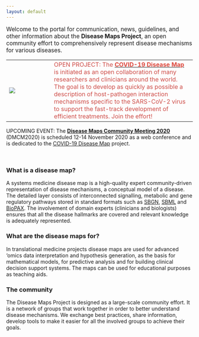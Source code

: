 ```yaml
---
layout: default
---
```


<p style="font-size:110%;">Welcome to the portal for communication, news, guidelines, and other information about the <strong>Disease Maps Project</strong>, an open community effort to comprehensively represent disease mechanisms for various diseases.</p>

<table>
<tr>
<td style="width: 105px; height: 105 px; valign=top;"><img src="../images/places/covid-19-dm-logo.png"/></td>
<td valign="top">
<font color="#ce4c47">OPEN PROJECT: The <strong><a href="https://covid.pages.uni.lu/map_curation" target="_blank"><font color="#DD493E">COVID-19 Disease Map</font></a></strong> is initiated as an open collaboration of many researchers and clinicians around the world. The goal is to develop as quickly as possible a description of host-pathogen interaction mechanisms specific to the SARS-CoV-2 virus to support the fast-track development of efficient treatments. Join the effort!</font>
</td>
</tr>
<!--<tr>
<td style="color:#ce4c47">
Website: <br />
Forum: <br />
Contribute: 
</td>
<td valign="top">
<a href="https://covid.pages.uni.lu/map_curation" target="_blank">https://covid.pages.uni.lu</a><br />
<a href="https://groups.google.com/forum/#!forum/covid-19-map" target="_blank">COVID-19 Disease Map Mailing List</a><br />
<a href="https://docs.google.com/spreadsheets/d/1dBd7zhgw10ZvPnyCeFKnlamUEfqzYUPX9Noh4kIdpOg/edit#gid=0" target="_blank">Contributors - Google Sheets</a>
</td>
</tr>-->
</table> 

<!--<p style="color:#ce4c47">OPEN PROJECT: The <strong><a href="https://covid.pages.uni.lu/map_curation" target="_blank"><font color="#DD493E">COVID-19 Disease Map</font></a></strong> is initiated as an open collaboration of many researchers and clinicians around the world. The goal is to develop as quickly as possible a description of host-pathogen interaction mechanisms specific to the SARS-CoV-2 virus to support the fast-track development of efficient treatments. Join the effort!</p>
<p style="color:#ce4c47">
Website: <a href="https://covid.pages.uni.lu/map_curation" target="_blank">https://covid.pages.uni.lu</a><br />
Main discussion forum: <a href="https://groups.google.com/forum/#!forum/covid-19-map" target="_blank">COVID-19 Disease Map Mailing List</a><br />
Suggest contribution: <a href="https://docs.google.com/spreadsheets/d/1dBd7zhgw10ZvPnyCeFKnlamUEfqzYUPX9Noh4kIdpOg/edit#gid=0" target="_blank">Contributors - Google Sheets</a>
</p>-->

<!--<p style="color:#DD493E">OPEN PROJECT: The <strong><a href="https://covid.pages.uni.lu/map_curation" target="_blank"><font color="#DD493E">COVID-19 Disease Map</font></a></strong> is initiated as an open collaboration of many researchers and clinicians around the world. The goal is to develop as quickly as possible a description of host-pathogen interactions mechanisms specific to the SARS-CoV-2 virus to support the fast-track development of efficient treatments. Join the effort!</p>-->

<!--<p>PUBLICATION: <strong> COVID-19 Disease Map, building a computational repository of SARS-CoV-2 virus-host interaction mechanisms.</strong> Ostaszewski M, Mazein A, Gillespie ME, Kuperstein I, Niarakis A, Hermjakob H, Pico AR, Willighagen EL, Evelo CT, Hasenauer J, Schreiber F, Dräger A, Demir E, Wolkenhauer O, Furlong LI, Barillot E, Dopazo J, Orta-Resendiz A, Messina F, Valencia A, Funahashi A, Kitano H, Auffray C, Balling R, Schneider R. Sci Data. 2020 May 5;7(1):136. <a href="https://doi.org/10.1038/s41597-020-0477-8">doi: 10.1038/s41597-020-0477-8</a>. PubMed <a href="https://www.ncbi.nlm.nih.gov/pubmed/32371892">PMID: 32371892</a></p>-->
        
<p>UPCOMING EVENT: The <strong><a href="/DMCM2020">Disease Maps Community Meeting 2020</a></strong> (DMCM2020) is scheduled 12-14 November 2020 as a web conference and is dedicated to the <a href="https://covid.pages.uni.lu/map_curation">COVID-19 Disease Map</a> project.</p>

<!--<p>UPCOMING EVENT: The <strong><a href="/DMCM2020">Disease Maps Community Meeting 2020</a></strong> (DMCM2020) is scheduled 12-14 November 2020 in Berlin and is organised by the team of Olaf Wolkenhauer, <a href="https://www.sbi.uni-rostock.de/team">University of Rostock</a>.</p>-->

<br />
        
### What is a disease map?

<p>A systems medicine disease map is a high-quality expert community-driven representation of disease mechanisms, a conceptual model of a disease. The detailed layer consists of interconnected signalling, metabolic and gene regulatory pathways stored in standard formats such as <a href="http://sbgn.org/" target="_blank">SBGN</a>, <a href="http://sbml.org/" target="_blank">SBML</a> and <a href="http://biopax.org/" target="_blank">BioPAX</a>. The involvement of domain experts (clinicians and biologists) ensures that all the disease hallmarks are covered and relevant knowledge is adequately represented.</p>
        
### What are the disease maps for?  

<p>In translational medicine projects disease maps are used for advanced ‘omics data interpretation and hypothesis generation, as the basis for mathematical models, for predictive analysis and for building clinical decision support systems. The maps can be used for educational purposes as teaching aids.</p>
        
### The community     

<p>The Disease Maps Project is designed as a large-scale community effort. It is a network of groups that work together in order to better understand disease mechanisms. We exchange best practices, share information, develop tools  to make it easier for all the involved groups to achieve their goals.</p>
